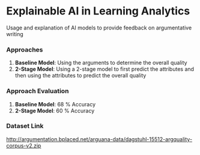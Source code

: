 # **Explainable AI in Learning Analytics**
Usage and explanation of AI models to provide feedback on argumentative writing

### Approaches
1. **Baseline Model**: Using the arguments to determine the overall quality
3. **2-Stage Model**: Using a 2-stage model to first predict the attributes and then using the attributes to predict the overall quality

### Approach Evaluation
1. **Baseline Model**: 68 % Accuracy
2. **2-Stage Model**: 60 % Accuracy

### Dataset Link
http://argumentation.bplaced.net/arguana-data/dagstuhl-15512-argquality-corpus-v2.zip
